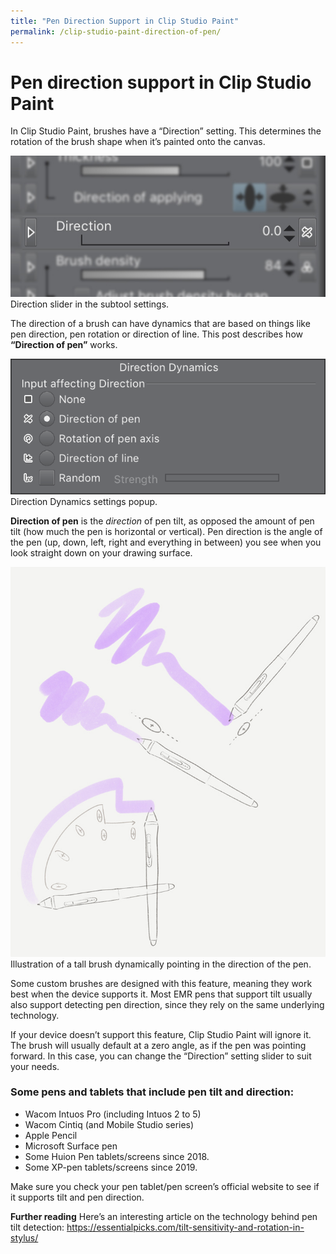 ```yaml
---
title: "Pen Direction Support in Clip Studio Paint"
permalink: /clip-studio-paint-direction-of-pen/
---
```


# Pen direction support in Clip Studio Paint

In Clip Studio Paint, brushes have a “Direction” setting. This determines the rotation of the brush shape when it’s painted onto the canvas.

![](img/tlt-directionslider.jpg)  
Direction slider in the subtool settings.

The direction of a brush can have dynamics that are based on things like pen direction, pen rotation or direction of line. This post describes how **“Direction of pen”** works.

![](img/tlt-direction-dynamics.png)  
Direction Dynamics settings popup.

**Direction of pen** is the *direction* of pen tilt, as opposed the amount of pen tilt (how much the pen is horizontal or vertical). Pen direction is the angle of the pen (up, down, left, right and everything in between) you see when you look straight down on your drawing surface.

![](img/tlt-stuff.jpg)  
Illustration of a tall brush dynamically pointing in the direction of the pen.

Some custom brushes are designed with this feature, meaning they work best when the device supports it. Most EMR pens that support tilt usually also support detecting pen direction, since they rely on the same underlying technology.

If your device doesn’t support this feature, Clip Studio Paint will ignore it. The brush will usually default at a zero angle, as if the pen was pointing forward. In this case, you can change the “Direction” setting slider to suit your needs.


### Some pens and tablets that include pen tilt and direction:
- Wacom Intuos Pro (including Intuos 2 to 5)
- Wacom Cintiq (and Mobile Studio series)
- Apple Pencil
- Microsoft Surface pen
- Some Huion Pen tablets/screens since 2018.
- Some XP-pen tablets/screens since 2019.

Make sure you check your pen tablet/pen screen’s official website to see if it supports tilt and pen direction.


**Further reading**
Here’s an interesting article on the technology behind pen tilt detection: https://essentialpicks.com/tilt-sensitivity-and-rotation-in-stylus/